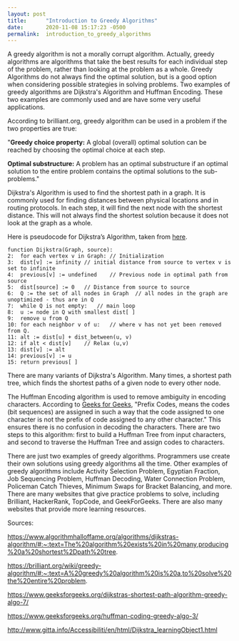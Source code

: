 ```yaml
---
layout: post
title:      "Introduction to Greedy Algorithms"
date:       2020-11-08 15:17:23 -0500
permalink:  introduction_to_greedy_algorithms
---
```



A greedy algorithm is not a morally corrupt algorithm. Actually, greedy algorithms are algorithms that take the best results for each individual step of the problem, rather than looking at the problem as a whole. Greedy Algorithms do not always find the optimal solution, but is a good option when considering possible strategies in solving problems. Two examples of greedy algorithms are Dijkstra's Algorithm and Huffman Encoding. These two examples are commonly used and are have some very useful applications.

According to brilliant.org, greedy algorithm can be used in a problem if the two properties are true:

"**Greedy choice property:** A global (overall) optimal solution can be reached by choosing the optimal choice at each step.

**Optimal substructure:** A problem has an optimal substructure if an optimal solution to the entire problem contains the optimal solutions to the sub-problems."

Dijkstra's Algorithm is used to find the shortest path in a graph. It is commonly used for finding distances between physical locations and in routing protocols. In each step, it will find the next node with the shortest distance. This will not always find the shortest solution because it does not look at the graph as a whole. 

Here is pseudocode for Dijkstra’s Algorithm, taken from [here](http://www.gitta.info/Accessibiliti/en/html/Dijkstra_learningObject1.html).
```
function Dijkstra(Graph, source):
2:	for each vertex v in Graph:	// Initialization
3:	dist[v] := infinity	// initial distance from source to vertex v is set to infinite
4:	previous[v] := undefined	// Previous node in optimal path from source
5:	dist[source] := 0	// Distance from source to source
6:	Q := the set of all nodes in Graph	// all nodes in the graph are unoptimized - thus are in Q
7:	while Q is not empty:	// main loop
8:	u := node in Q with smallest dist[ ]
9:	remove u from Q
10:	for each neighbor v of u:	// where v has not yet been removed from Q.
11:	alt := dist[u] + dist_between(u, v)
12:	if alt < dist[v]	// Relax (u,v)
13:	dist[v] := alt
14:	previous[v] := u
15:	return previous[ ]
```

There are many variants of Dijkstra's Algorithm. Many times, a shortest path tree, which finds the shortest paths of a given node to every other node. 

The Huffman Encoding algorithm is used to remove ambiguity in encoding characters. According to [Geeks for Geeks](https://www.geeksforgeeks.org/huffman-coding-greedy-algo-3/), "Prefix Codes, means the codes (bit sequences) are assigned in such a way that the code assigned to one character is not the prefix of code assigned to any other character." This ensures there is no confusion in decoding the characters. There are two steps to this algorithm: first to build a Huffman Tree from input characters, and second to traverse the Huffman Tree and assign codes to characters.

There are just two examples of greedy algorithms. Programmers use create their own solutions using greedy algorithms all the time. Other examples of greedy algorithms include Activity Selection Problem, Egyptian Fraction, Job Sequencing Problem, Huffman Decoding, Water Connection Problem, Policeman Catch Thieves, Minimum Swaps for Bracket Balancing, and more. There are many websites that give practice problems to solve, including Brilliant, HackerRank, TopCode, and GeekForGeeks. There are also many websites that provide more learning resources. 

Sources:

https://www.algorithmhalloffame.org/algorithms/dijkstras-algorithm/#:~:text=The%20algorithm%20exists%20in%20many,producing%20a%20shortest%2Dpath%20tree.

https://brilliant.org/wiki/greedy-algorithm/#:~:text=A%20greedy%20algorithm%20is%20a,to%20solve%20the%20entire%20problem.

https://www.geeksforgeeks.org/dijkstras-shortest-path-algorithm-greedy-algo-7/

https://www.geeksforgeeks.org/huffman-coding-greedy-algo-3/

http://www.gitta.info/Accessibiliti/en/html/Dijkstra_learningObject1.html
